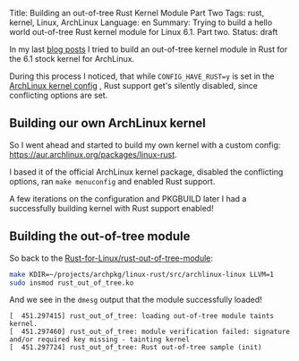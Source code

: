 Title: Building an out-of-tree Rust Kernel Module Part Two
Tags: rust, kernel, Linux, ArchLinux
Language: en
Summary: Trying to build a hello world out-of-tree Rust kernel module for Linux 6.1. Part two.
Status: draft

In my last [blog posts](//building-an-out-of-tree-rust-kernel-module.html) I
tried to build an out-of-tree kernel module in Rust for the 6.1 stock kernel
for ArchLinux.

During this process I noticed, that while `CONFIG_HAVE_RUST=y` is set in the
[ArchLinux kernel config](https://github.com/archlinux/svntogit-packages/blob/706494f4555dca158c9f02932717550e7b66b534/trunk/config)
, Rust support get's silently disabled, since conflicting options are set.

## Building our own ArchLinux kernel

So I went ahead and started to build my own kernel with a custom config:
<https://aur.archlinux.org/packages/linux-rust>.

I based it of the official ArchLinux kernel package, disabled the conflicting
options, ran `make menuconfig` and enabled Rust support. 

A few iterations on the configuration and PKGBUILD later I had a successfully
building kernel with Rust support enabled!

## Building the out-of-tree module

So back to the
[Rust-for-Linux/rust-out-of-tree-module](https://github.com/rnestler/rust-out-of-tree-module/tree/fix-build-for-linux-6.1):
```bash
make KDIR=~/projects/archpkg/linux-rust/src/archlinux-linux LLVM=1
sudo insmod rust_out_of_tree.ko
```

And we see in the `dmesg` output that the module successfully loaded!
```
[  451.297415] rust_out_of_tree: loading out-of-tree module taints kernel.
[  451.297460] rust_out_of_tree: module verification failed: signature and/or required key missing - tainting kernel
[  451.297724] rust_out_of_tree: Rust out-of-tree sample (init)
```

